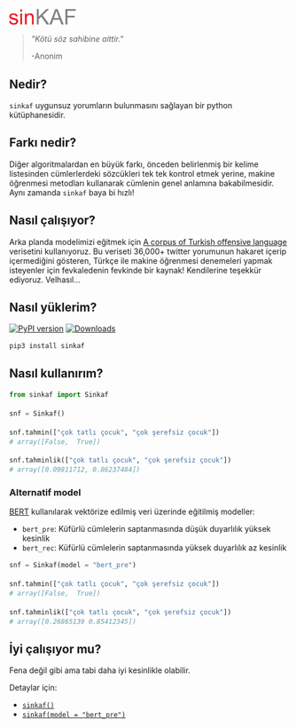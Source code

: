 <img src="sinkaf/data/sinkaf.png" width="120" />

> _"Kötü söz sahibine aittir."_
>
> -Anonim


## Nedir?

`sinkaf` uygunsuz yorumların bulunmasını sağlayan bir python kütüphanesidir.

## Farkı nedir?

Diğer algoritmalardan en büyük farkı, önceden belirlenmiş bir kelime listesinden cümlerlerdeki sözcükleri tek tek kontrol etmek yerine, makine öğrenmesi metodları kullanarak cümlenin genel anlamına bakabilmesidir. Aynı zamanda `sinkaf` baya bi hızlı! 

## Nasıl çalışıyor?

Arka planda modelimizi eğitmek için [A corpus of Turkish offensive language](https://coltekin.github.io/offensive-turkish/guidelines.html) verisetini kullanıyoruz. Bu veriseti 36,000+ twitter yorumunun hakaret içerip içermediğini gösteren, Türkçe ile makine öğrenmesi denemeleri yapmak isteyenler için fevkaledenin fevkinde bir kaynak! Kendilerine teşekkür ediyoruz. Velhasıl...

## Nasıl yüklerim?

[![PyPI version](https://badge.fury.io/py/sinkaf.svg)](https://badge.fury.io/py/sinkaf)
[![Downloads](https://static.pepy.tech/personalized-badge/sinkaf?period=total&units=international_system&left_color=grey&right_color=orange&left_text=downloads)](https://pepy.tech/project/sinkaf)

```properties
pip3 install sinkaf
```

## Nasıl kullanırım?

```python
from sinkaf import Sinkaf
  
snf = Sinkaf()

snf.tahmin(["çok tatlı çocuk", "çok şerefsiz çocuk"])
# array([False,  True])

snf.tahminlik(["çok tatlı çocuk", "çok şerefsiz çocuk"])
# array([0.09811712, 0.86237484])
```

### Alternatif model

[BERT](https://github.com/stefan-it/turkish-bert) kullanılarak vektörize edilmiş veri üzerinde eğitilmiş modeller:
- `bert_pre`: Küfürlü cümlelerin saptanmasında düşük duyarlılık yüksek kesinlik
- `bert_rec`: Küfürlü cümlelerin saptanmasında yüksek duyarlılık az kesinlik

```python
snf = Sinkaf(model = "bert_pre")

snf.tahmin(["çok tatlı çocuk", "çok şerefsiz çocuk"])
# array([False,  True])

snf.tahminlik(["çok tatlı çocuk", "çok şerefsiz çocuk"])
# array([0.26865139 0.85412345])

```

## İyi çalışıyor mu?
Fena değil gibi ama tabi daha iyi kesinlikle olabilir. 

Detaylar için:   
- [`sinkaf()`](sinkaf.ipynb)
- [`sinkaf(model = "bert_pre")`](sinkaf_alternatif.ipynb)
